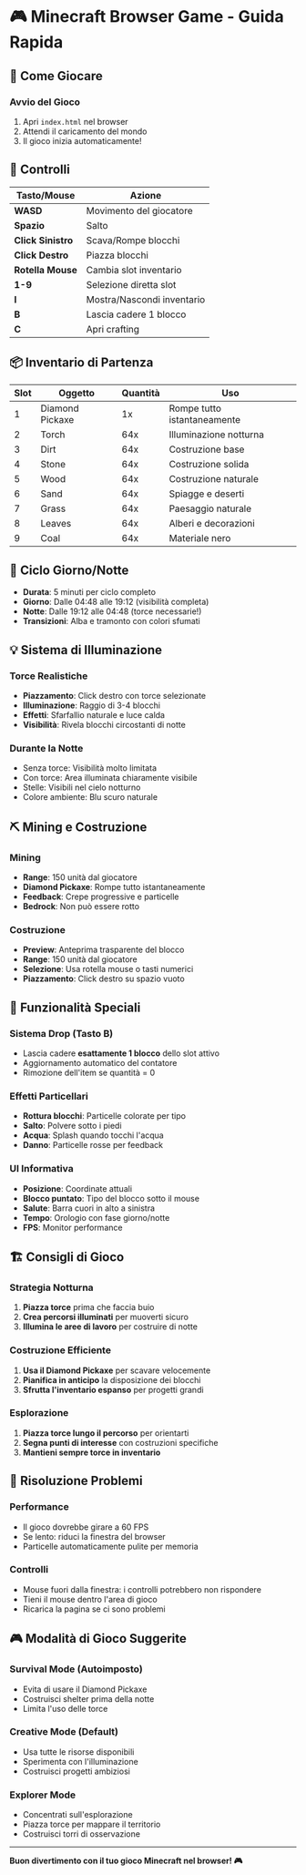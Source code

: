# 🎮 Minecraft Browser Game - Guida Rapida

## 🚀 Come Giocare

### Avvio del Gioco
1. Apri `index.html` nel browser
2. Attendi il caricamento del mondo
3. Il gioco inizia automaticamente!

## 🎯 Controlli

| Tasto/Mouse | Azione |
|-------------|--------|
| **WASD** | Movimento del giocatore |
| **Spazio** | Salto |
| **Click Sinistro** | Scava/Rompe blocchi |
| **Click Destro** | Piazza blocchi |
| **Rotella Mouse** | Cambia slot inventario |
| **1-9** | Selezione diretta slot |
| **I** | Mostra/Nascondi inventario |
| **B** | Lascia cadere 1 blocco |
| **C** | Apri crafting |

## 📦 Inventario di Partenza

| Slot | Oggetto | Quantità | Uso |
|------|---------|----------|-----|
| 1 | Diamond Pickaxe | 1x | Rompe tutto istantaneamente |
| 2 | Torch | 64x | Illuminazione notturna |
| 3 | Dirt | 64x | Costruzione base |
| 4 | Stone | 64x | Costruzione solida |
| 5 | Wood | 64x | Costruzione naturale |
| 6 | Sand | 64x | Spiagge e deserti |
| 7 | Grass | 64x | Paesaggio naturale |
| 8 | Leaves | 64x | Alberi e decorazioni |
| 9 | Coal | 64x | Materiale nero |

## 🌅 Ciclo Giorno/Notte

- **Durata**: 5 minuti per ciclo completo
- **Giorno**: Dalle 04:48 alle 19:12 (visibilità completa)
- **Notte**: Dalle 19:12 alle 04:48 (torce necessarie!)
- **Transizioni**: Alba e tramonto con colori sfumati

## 💡 Sistema di Illuminazione

### Torce Realistiche
- **Piazzamento**: Click destro con torce selezionate
- **Illuminazione**: Raggio di 3-4 blocchi
- **Effetti**: Sfarfallio naturale e luce calda
- **Visibilità**: Rivela blocchi circostanti di notte

### Durante la Notte
- Senza torce: Visibilità molto limitata
- Con torce: Area illuminata chiaramente visibile
- Stelle: Visibili nel cielo notturno
- Colore ambiente: Blu scuro naturale

## ⛏️ Mining e Costruzione

### Mining
- **Range**: 150 unità dal giocatore
- **Diamond Pickaxe**: Rompe tutto istantaneamente
- **Feedback**: Crepe progressive e particelle
- **Bedrock**: Non può essere rotto

### Costruzione
- **Preview**: Anteprima trasparente del blocco
- **Range**: 150 unità dal giocatore
- **Selezione**: Usa rotella mouse o tasti numerici
- **Piazzamento**: Click destro su spazio vuoto

## 🌟 Funzionalità Speciali

### Sistema Drop (Tasto B)
- Lascia cadere **esattamente 1 blocco** dello slot attivo
- Aggiornamento automatico del contatore
- Rimozione dell'item se quantità = 0

### Effetti Particellari
- **Rottura blocchi**: Particelle colorate per tipo
- **Salto**: Polvere sotto i piedi
- **Acqua**: Splash quando tocchi l'acqua
- **Danno**: Particelle rosse per feedback

### UI Informativa
- **Posizione**: Coordinate attuali
- **Blocco puntato**: Tipo del blocco sotto il mouse
- **Salute**: Barra cuori in alto a sinistra
- **Tempo**: Orologio con fase giorno/notte
- **FPS**: Monitor performance

## 🏗️ Consigli di Gioco

### Strategia Notturna
1. **Piazza torce** prima che faccia buio
2. **Crea percorsi illuminati** per muoverti sicuro
3. **Illumina le aree di lavoro** per costruire di notte

### Costruzione Efficiente
1. **Usa il Diamond Pickaxe** per scavare velocemente
2. **Pianifica in anticipo** la disposizione dei blocchi
3. **Sfrutta l'inventario espanso** per progetti grandi

### Esplorazione
1. **Piazza torce lungo il percorso** per orientarti
2. **Segna punti di interesse** con costruzioni specifiche  
3. **Mantieni sempre torce in inventario**

## 🔧 Risoluzione Problemi

### Performance
- Il gioco dovrebbe girare a 60 FPS
- Se lento: riduci la finestra del browser
- Particelle automaticamente pulite per memoria

### Controlli
- Mouse fuori dalla finestra: i controlli potrebbero non rispondere
- Tieni il mouse dentro l'area di gioco
- Ricarica la pagina se ci sono problemi

## 🎮 Modalità di Gioco Suggerite

### Survival Mode (Autoimposto)
- Evita di usare il Diamond Pickaxe
- Costruisci shelter prima della notte
- Limita l'uso delle torce

### Creative Mode (Default)
- Usa tutte le risorse disponibili
- Sperimenta con l'illuminazione
- Costruisci progetti ambiziosi

### Explorer Mode
- Concentrati sull'esplorazione
- Piazza torce per mappare il territorio  
- Costruisci torri di osservazione

---

**Buon divertimento con il tuo gioco Minecraft nel browser! 🎮**
